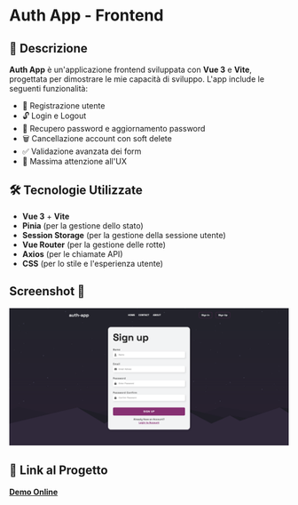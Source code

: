 # Auth App - Frontend

## 📌 Descrizione

**Auth App** è un'applicazione frontend sviluppata con **Vue 3** e **Vite**, progettata per dimostrare le mie capacità di sviluppo. L'app include le seguenti funzionalità:

- 🔑 Registrazione utente
- 🔓 Login e Logout
- 🔄 Recupero password e aggiornamento password
- 🗑️ Cancellazione account con soft delete
- ✅ Validazione avanzata dei form
- 🎨 Massima attenzione all'UX

## 🛠️ Tecnologie Utilizzate

- **Vue 3** + **Vite**
- **Pinia** (per la gestione dello stato)
- **Session Storage** (per la gestione della sessione utente)
- **Vue Router** (per la gestione delle rotte)
- **Axios** (per le chiamate API)
- **CSS** (per lo stile e l'esperienza utente)

## Screenshot 📸

![Screenshot](./src/images/auth-app.png)

## 🔗 Link al Progetto

[**Demo Online**](https://thomas-mach.github.io/auth-app-frontend/)

